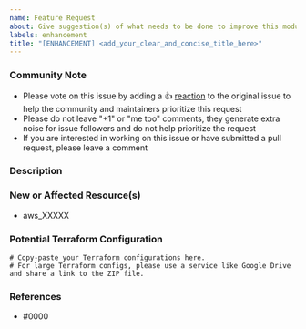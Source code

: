 ```yaml
---
name: Feature Request
about: Give suggestion(s) of what needs to be done to improve this module
labels: enhancement
title: "[ENHANCEMENT] <add_your_clear_and_concise_title_here>"
---
```



### Community Note
<!---
No need to modify anything within this section.
--->

* Please vote on this issue by adding a 👍 [reaction](https://blog.github.com/2016-03-10-add-reactions-to-pull-requests-issues-and-comments/) to the original issue to help the community and maintainers prioritize this request
* Please do not leave "+1" or "me too" comments, they generate extra noise for issue followers and do not help prioritize the request
* If you are interested in working on this issue or have submitted a pull request, please leave a comment


### Description
<!---
Please leave a helpful description of the feature request here.
--->


### New or Affected Resource(s)
<!--- 
Please list the new or affected resources and data sources.
--->

* aws_XXXXX


### Potential Terraform Configuration
<!---
Information about code formatting: https://help.github.com/articles/basic-writing-and-formatting-syntax/#quoting-code
--->

```hcl
# Copy-paste your Terraform configurations here.
# For large Terraform configs, please use a service like Google Drive and share a link to the ZIP file.
```


### References
<!---
Information about referencing Github Issues: https://help.github.com/articles/basic-writing-and-formatting-syntax/#referencing-issues-and-pull-requests

Are there any other GitHub issues (open or closed) or pull requests that should be linked here? Vendor blog posts or documentation? For example:

* https://aws.amazon.com/about-aws/whats-new/2018/04/introducing-amazon-ec2-fleet/
--->

* #0000


<!---
Credit: 
This template is modified version of https://github.com/terraform-providers/terraform-provider-aws/blob/master/.github/ISSUE_TEMPLATE/Feature_Request.md

Created: May 20, 2019 
Last updated: -
--->

